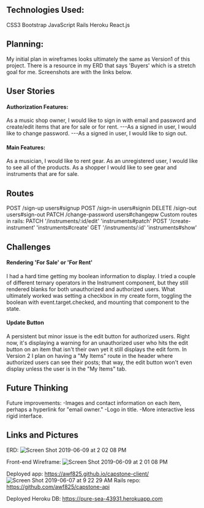 ## Technologies Used:
CSS3
Bootstrap
JavaScript
Rails
Heroku
React.js

## Planning:
My initial plan in wireframes looks ultimately the same as Version1 of this
project. There is a resource in my ERD that says 'Buyers' which is a stretch goal for me. Screenshots are with the links below.


## User Stories
#### Authorization Features:
As a music shop owner, I would like to sign in with email and password and
create/edit items that are for sale or for rent.
---As a signed in user, I would like to change password.
---As a signed in user, I would like to sign out.
#### Main Features:
As a musician, I would like to rent gear.
As an unregistered user, I would like to see all of the products.
As a shopper I would like to see gear and instruments that are for sale.

## Routes
POST /sign-up users#signup
POST /sign-in users#signin
DELETE /sign-out users#sign-out
PATCH /change-password users#changepw
Custom routes in rails:
PATCH '/instruments/:id/edit' 'instruments#patch'
POST '/create-instrument' 'instruments#create'
GET '/instruments/:id' 'instruments#show'

## Challenges
  #### Rendering 'For Sale' or 'For Rent'
  I had a hard time getting my boolean information to display. I tried a couple
  of different ternary operators in the Instrument component, but they still
  rendered blanks for both unauthorized and authorized users. What ultimately
  worked was setting a checkbox in my create form, toggling the boolean with
  event.target.checked, and mounting that component to the state.

  #### Update Button
  A persistent but minor issue is the edit button for authorized users. Right
  now, it's displaying a warning for an unauthorized user who hits the edit
  button on an item that isn't their own yet it still displays the edit form.
  In Version 2 I plan on having a "My Items" route in the header where authorized
  users can see their posts; that way, the edit button won't even display unless
  the user is in the "My Items" tab.

## Future Thinking
Future improvements:
-Images and contact information on each item, perhaps a hyperlink for
"email owner."
-Logo in title.
-More interactive less rigid interface.

## Links and Pictures
ERD:
![Screen Shot 2019-06-09 at 2 02 08 PM](https://user-images.githubusercontent.com/48140926/59162550-d1386a00-8ac0-11e9-8b35-c3d463a7961a.png)

Front-end Wireframe:
![Screen Shot 2019-06-09 at 2 01 08 PM](https://user-images.githubusercontent.com/48140926/59162554-e1504980-8ac0-11e9-8dbf-a255ef87a8fe.png)

Deployed app: https://awf825.github.io/capstone-client/
![Screen Shot 2019-06-07 at 9 22 29 AM](https://user-images.githubusercontent.com/48140926/59162505-32ac0900-8ac0-11e9-8cdb-9809b3cd336c.png)
Rails repo: https://github.com/awf825/capstone-api

Deployed Heroku DB: https://pure-sea-43931.herokuapp.com
